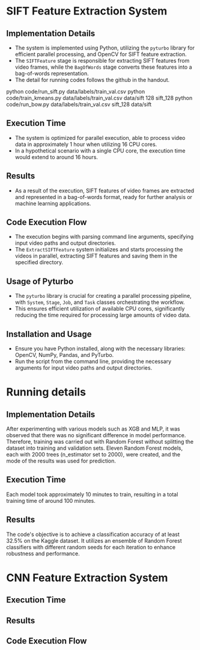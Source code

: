 # SIFT Feature Extraction System

## Implementation Details
- The system is implemented using Python, utilizing the `pyturbo` library for efficient parallel processing, and OpenCV for SIFT feature extraction.
- The `SIFTFeature` stage is responsible for extracting SIFT features from video frames, while the `BagOfWords` stage converts these features into a bag-of-words representation.
- The detail for running codes follows the github in the handout.

python code/run_sift.py data/labels/train_val.csv
python code/train_kmeans.py data/labels/train_val.csv data/sift 128 sift_128
python code/run_bow.py data/labels/train_val.csv sift_128 data/sift

## Execution Time
- The system is optimized for parallel execution, able to process video data in approximately 1 hour when utilizing 16 CPU cores.
- In a hypothetical scenario with a single CPU core, the execution time would extend to around 16 hours.

## Results
- As a result of the execution, SIFT features of video frames are extracted and represented in a bag-of-words format, ready for further analysis or machine learning applications.

## Code Execution Flow
- The execution begins with parsing command line arguments, specifying input video paths and output directories.
- The `ExtractSIFTFeature` system initializes and starts processing the videos in parallel, extracting SIFT features and saving them in the specified directory.

## Usage of Pyturbo
- The `pyturbo` library is crucial for creating a parallel processing pipeline, with `System`, `Stage`, `Job`, and `Task` classes orchestrating the workflow.
- This ensures efficient utilization of available CPU cores, significantly reducing the time required for processing large amounts of video data.

## Installation and Usage
- Ensure you have Python installed, along with the necessary libraries: OpenCV, NumPy, Pandas, and PyTurbo.
- Run the script from the command line, providing the necessary arguments for input video paths and output directories.

# Running details

## Implementation Details
After experimenting with various models such as XGB and MLP, it was observed that there was no significant difference in model performance. Therefore, training was carried out with Random Forest without splitting the dataset into training and validation sets. Eleven Random Forest models, each with 2000 trees (n_estimator set to 2000), were created, and the mode of the results was used for prediction.

## Execution Time
Each model took approximately 10 minutes to train, resulting in a total training time of around 100 minutes.


## Results
The code's objective is to achieve a classification accuracy of at least 32.5% on the Kaggle dataset. It utilizes an ensemble of Random Forest classifiers with different random seeds for each iteration to enhance robustness and performance.

# CNN Feature Extraction System


## Execution Time

## Results

## Code Execution Flow

